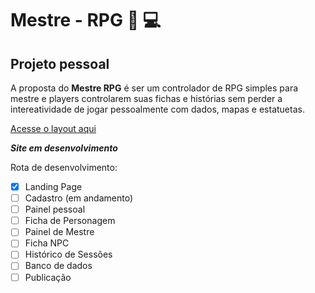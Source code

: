 # Mestre - RPG 🖖 💻
## Projeto pessoal

 A proposta do __Mestre RPG__ é ser um controlador de RPG simples para mestre e players controlarem suas fichas e histórias sem perder a intereatividade de jogar pessoalmente com dados, mapas e estatuetas.
 
 [Acesse o layout aqui](https://boca3l.github.io/Mestre-RPG/)
 
 __*Site em desenvolvimento*__

Rota de desenvolvimento:

- [x] Landing Page
- [ ] Cadastro (em andamento)
- [ ] Painel pessoal
- [ ] Ficha de Personagem
- [ ] Painel de Mestre
- [ ] Ficha NPC
- [ ] Histórico de Sessões
- [ ] Banco de dados
- [ ] Publicação
